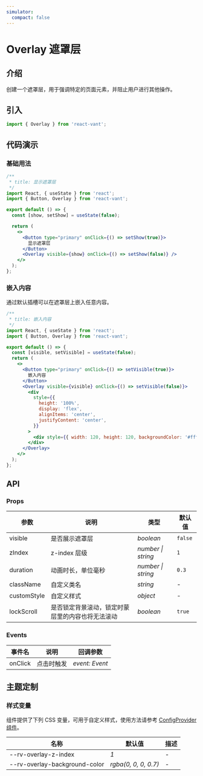 ```yaml
---
simulator:
  compact: false
---
```


# Overlay 遮罩层

## 介绍

创建一个遮罩层，用于强调特定的页面元素，并阻止用户进行其他操作。

## 引入

```js
import { Overlay } from 'react-vant';
```

## 代码演示

### 基础用法

```jsx
/**
 * title: 显示遮罩层
 */
import React, { useState } from 'react';
import { Button, Overlay } from 'react-vant';

export default () => {
  const [show, setShow] = useState(false);

  return (
    <>
      <Button type="primary" onClick={() => setShow(true)}>
        显示遮罩层
      </Button>
      <Overlay visible={show} onClick={() => setShow(false)} />
    </>
  );
};
```

### 嵌入内容

通过默认插槽可以在遮罩层上嵌入任意内容。

```jsx
/**
 * title: 嵌入内容
 */
import React, { useState } from 'react';
import { Button, Overlay } from 'react-vant';

export default () => {
  const [visible, setVisible] = useState(false);
  return (
    <>
      <Button type="primary" onClick={() => setVisible(true)}>
        嵌入内容
      </Button>
      <Overlay visible={visible} onClick={() => setVisible(false)}>
        <div
          style={{
            height: '100%',
            display: 'flex',
            alignItems: 'center',
            justifyContent: 'center',
          }}
        >
          <div style={{ width: 120, height: 120, backgroundColor: '#fff', borderRadius: 4 }} />
        </div>
      </Overlay>
    </>
  );
};
```

## API

### Props

| 参数        | 说明                                             | 类型               | 默认值  |
| ----------- | ------------------------------------------------ | ------------------ | ------- |
| visible     | 是否展示遮罩层                                   | _boolean_          | `false` |
| zIndex      | z-index 层级                                     | _number \| string_ | `1`     |
| duration    | 动画时长，单位毫秒                               | _number \| string_ | `0.3`   |
| className   | 自定义类名                                       | _string_           | -       |
| customStyle | 自定义样式                                       | _object_           | -       |
| lockScroll  | 是否锁定背景滚动，锁定时蒙层里的内容也将无法滚动 | _boolean_          | `true`  |

### Events

| 事件名  | 说明       | 回调参数       |
| ------- | ---------- | -------------- |
| onClick | 点击时触发 | _event: Event_ |

## 主题定制

### 样式变量

组件提供了下列 CSS 变量，可用于自定义样式，使用方法请参考 [ConfigProvider 组件](#/zh-CN/config-provider)。

| 名称                          | 默认值               | 描述 |
| ----------------------------- | -------------------- | ---- |
| --rv-overlay-z-index          | _1_                  | -    |
| --rv-overlay-background-color | _rgba(0, 0, 0, 0.7)_ | -    |
